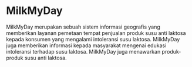 # MilkMyDay
MilkMyDay merupakan sebuah sistem informasi geografis yang memberikan layanan pemetaan tempat penjualan produk susu anti laktosa kepada konsumen yang mengalami intoleransi susu laktosa. MilkMyDay juga memberikan informasi kepada masyarakat mengenai edukasi intoleransi terhadap susu laktosa. MilkMyDay juga menawarkan produk-produk susu anti laktosa.
